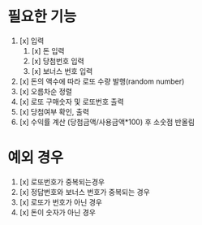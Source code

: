 # 필요한 기능

1. [x] 입력
   1. [x] 돈 입력
   2. [x] 당첨번호 입력
   3. [x] 보너스 번호 입력
2. [x] 돈의 액수에 따라 로또 수량 발행(random number)
3. [x] 오름차순 정렬
4. [x] 로또 구매숫자 및 로또번호 출력
5. [x] 당첨여부 확인, 출력
6. [x] 수익률 계산 (당첨금액/사용금액\*100) 후 소숫점 반올림

# 예외 경우

1. [x] 로또번호가 중복되는경우
2. [x] 정답번호와 보너스 번호가 중복되는 경우
3. [x] 로또가 번호가 아닌 경우
4. [x] 돈이 숫자가 아닌 경우
